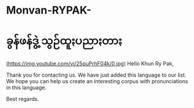 # Monvan-RYPAK-
ခွန်ဖန်ဒွဲ့ သွဉ်ထူႏပညာႏတာႏ
=================
[(https://img.youtube.com/vi/25puPrhF04k/0.jpg)](https://www.youtube.com/watch?v=25puPrhF04k)
Hello Khun Ry Pak,

Thank you for contacting us. We have just added this language to our list. We hope you can help us create an interesting corpus with pronunciations in this language.

Best regards.
